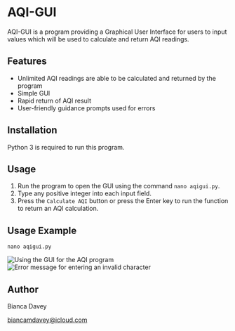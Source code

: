 # AQI-GUI

AQI-GUI is a program providing a Graphical User Interface for users to input values which will be used to calculate and return AQI readings.

## Features

* Unlimited AQI readings are able to be calculated and returned by the program
* Simple GUI
* Rapid return of AQI result
* User-friendly guidance prompts used for errors

## Installation

Python 3 is required to run this program.

## Usage

1. Run the program to open the GUI using the command `nano aqigui.py`.
2. Type any positive integer into each input field.
3. Press the `Calculate AQI` button or press the Enter key to run the function to return an AQI calculation.

## Usage Example

```
nano aqigui.py
```
![Using the GUI for the AQI program](aqi_gui.png)
![Error message for entering an invalid character](aqi_gui_error.png)


## Author

Bianca Davey

biancamdavey@icloud.com
